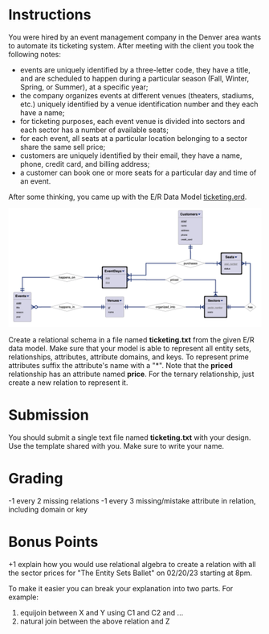 # Instructions

You were hired by an event management company in the Denver area wants to automate its ticketing system. After meeting with the client you took the following notes: 

* events are uniquely identified by a three-letter code, they have a title, and are scheduled to happen during a particular season (Fall, Winter, Spring, or Summer), at a specific year; 
* the company organizes events at different venues (theaters, stadiums, etc.) uniquely identified by a venue identification number and they each have a name; 
* for ticketing purposes, each event venue is divided into sectors and each sector has a number of available seats; 
* for each event, all seats at a particular location belonging to a sector share the same sell price; 
* customers are uniquely identified by their email, they have a name, phone, credit card, and billing address; 
* a customer can book one or more seats for a particular day and time of an event. 

After some thinking, you came up with the E/R Data Model [ticketing.erd](src/ticketing.erd). 

![pic1.png](pics/pic1.png)

Create a relational schema in a file named **ticketing.txt** from the given E/R data model. Make sure that your model is able to represent all entity sets, relationships, attributes, attribute domains, and keys. To represent prime attributes suffix the attribute's name with a "*". Note that the **priced** relationship has an attribute named **price**.  For the ternary relationship, just create a new relation to represent it. 

# Submission

You should submit a single text file named **ticketing.txt** with your design. Use the template shared with you. Make sure to write your name. 

# Grading

-1 every 2 missing relations
-1 every 3 missing/mistake attribute in relation, including domain or key

# Bonus Points

+1 explain how you would use relational algebra to create a relation with all the sector prices for "The Entity Sets Ballet" on 02/20/23 starting at 8pm.

To make it easier you can break your explanation into two parts. For example: 

1) equijoin between X and Y using C1 and C2 and ...
2) natural join between the above relation and Z 


